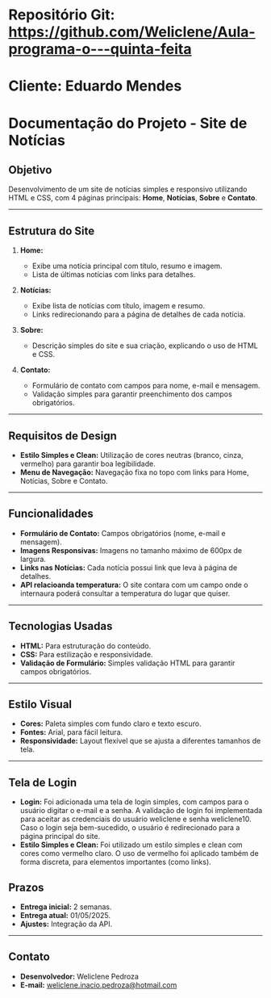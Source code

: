 # Repositório Git: https://github.com/Weliclene/Aula-programa-o---quinta-feita

# Cliente: Eduardo Mendes

# Documentação do Projeto - Site de Notícias

## Objetivo
Desenvolvimento de um site de notícias simples e responsivo utilizando HTML e CSS, com 4 páginas principais: **Home**, **Notícias**, **Sobre** e **Contato**.

---

## Estrutura do Site

1. **Home:**
   - Exibe uma notícia principal com título, resumo e imagem.
   - Lista de últimas notícias com links para detalhes.

2. **Notícias:**
   - Exibe lista de notícias com título, imagem e resumo.
   - Links redirecionando para a página de detalhes de cada notícia.

3. **Sobre:**
   - Descrição simples do site e sua criação, explicando o uso de HTML e CSS.

4. **Contato:**
   - Formulário de contato com campos para nome, e-mail e mensagem.
   - Validação simples para garantir preenchimento dos campos obrigatórios.

---

## Requisitos de Design

- **Estilo Simples e Clean:** Utilização de cores neutras (branco, cinza, vermelho) para garantir boa legibilidade.
- **Menu de Navegação:** Navegação fixa no topo com links para Home, Notícias, Sobre e Contato.

---

## Funcionalidades

- **Formulário de Contato:** Campos obrigatórios (nome, e-mail e mensagem).
- **Imagens Responsivas:** Imagens no tamanho máximo de 600px de largura.
- **Links nas Notícias:** Cada notícia possui link que leva à página de detalhes.
- **API relacioanda temperatura:** O site contara com um campo onde o internaura poderá consultar a temperatura do lugar que quiser.

---

## Tecnologias Usadas

- **HTML:** Para estruturação do conteúdo.
- **CSS:** Para estilização e responsividade.
- **Validação de Formulário:** Simples validação HTML para garantir campos obrigatórios.

---

## Estilo Visual

- **Cores:** Paleta simples com fundo claro e texto escuro.
- **Fontes:** Arial, para fácil leitura.
- **Responsividade:** Layout flexível que se ajusta a diferentes tamanhos de tela.

---

## Tela de Login

- **Login:** Foi adicionada uma tela de login simples, com campos para o usuário digitar o e-mail e a senha. A validação de login foi implementada para aceitar as credenciais do usuário weliclene e senha weliclene10. Caso o login seja bem-sucedido, o usuário é redirecionado para a página principal do site.
- **Estilo Simples e Clean:** Foi utilizado um estilo simples e clean com cores como vermelho claro. O uso de vermelho foi aplicado também de forma discreta, para elementos importantes (como links).

## Prazos

- **Entrega inicial:** 2 semanas.
- **Entrega atual:** 01/05/2025.
- **Ajustes:** Integração da API.

---

## Contato

- **Desenvolvedor:** Weliclene Pedroza
- **E-mail:** weliclene.inacio.pedroza@hotmail.com
